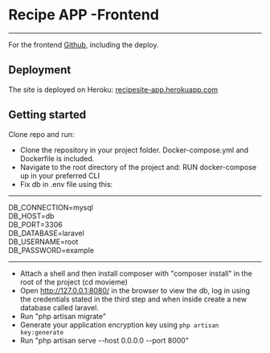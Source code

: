 # Recipe APP -Frontend

---

For the frontend [Github](https://github.com/cimp08/recipe-app-frontend), including the deploy.

## Deployment

The site is deployed on Heroku: [recipesite-app.herokuapp.com](https://recipesite-app.herokuapp.com)

## Getting started

Clone repo and run:

-   Clone the repository in your project folder. Docker-compose.yml and Dockerfile is included.
-   Navigate to the root directory of the project and: RUN docker-compose up in your preferred CLI
-   Fix db in .env file using this:

---

DB_CONNECTION=mysql  
DB_HOST=db  
DB_PORT=3306  
DB_DATABASE=laravel  
DB_USERNAME=root  
DB_PASSWORD=example

---

-   Attach a shell and then install composer with "composer install" in the root of the project (cd movieme)
-   Open http://127.0.0.1:8080/ in the browser to view the db, log in using the credentials stated in the third step and when inside create a new database called laravel.
-   Run "php artisan migrate"
-   Generate your application encryption key using `php artisan key:generate`
-   Run "php artisan serve --host 0.0.0.0 --port 8000"
